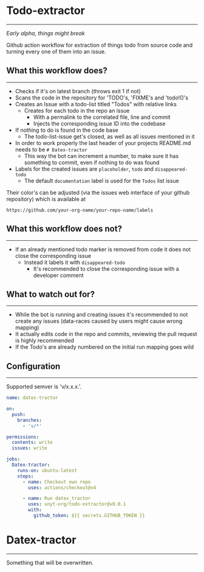 # Todo-extractor
---
*Early alpha, things might break*

Github action workflow for extraction of things todo from source code and turning every one of them into an issue.

## What this workflow does?
---
- Checks if it's on latest branch (throws exit 1 if not)
- Scans the code in the repository for 'TODO's, 'FIXME's and 'todo!()'s
- Creates an Issue with a todo-list titled "Todos" with relative links
  - Creates for each todo in the repo an issue
    - With a permalink to the correlated file, line and commit
    - Injects the corresponding issue ID into the codebase
- If nothing to do is found in the code base
  - The todo-list-issue get's closed, as well as all issues mentioned in it
- In order to work properly the last header of your projects README.md needs to be `# Datex-tractor`
  - This way the bot can increment a number, to make sure it has something to commit, even if nothing to do was found
- Labels for the created issues are `placeholder`, `todo` and `disappeared-todo`
  - The default `documentation` label is used for the `Todos` list issue

Their color's can be adjusted (via the issues web interface of your github repository) which is available at
```
https://github.com/your-org-name/your-repo-name/labels
```

## What this workflow does not?
---
- If an already mentioned todo marker is removed from code it does not close the corresponding issue
  - Instead it labels it with `disappeared-todo`
      - It's recommended to close the corresponding issue with a developer comment

## What to watch out for?
---
- While the bot is running and creating issues it's recommended to not create any issues (data-races caused by users might cause wrong mapping)
- It actually edits code in the repo and commits, reviewing the pull request is highly recommended
- If the Todo's are already numbered on the initial run mapping goes wild

## Configuration
---
Supported semver is 'v/x.x.x.'.

```yml
name: datex-tractor

on:
  push:
    branches:
      - 'v/*'

permissions:
  contents: write
  issues: write

jobs:
  Datex-tractor:
    runs-on: ubuntu-latest
    steps:
      - name: Checkout own repo
        uses: actions/checkout@v4

      - name: Run datex_tractor
        uses: unyt-org/todo-extractor@v0.0.1
        with:
          github_token: ${{ secrets.GITHUB_TOKEN }}
```

# Datex-tractor
---
Something that will be overwritten.
